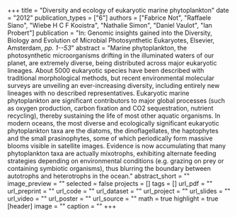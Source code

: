 +++
title = "Diversity and ecology of eukaryotic marine phytoplankton"
date = "2012"
publication_types = ["6"]
authors = ["Fabrice Not", "Raffaele Siano", "Wiebe H C F Kooistra", "Nathalie Simon", "Daniel Vaulot", "Ian Probert"]
publication = "In: Genomic insights gained into the Diversity, Biology and Evolution of Microbial Photosynthetic Eukaryotes, Elsevier, Amsterdam, _pp. 1--53_"
abstract = "Marine phytoplankton, the photosynthetic microorganisms drifting in the illuminated waters of our planet, are extremely diverse, being distributed across major eukaryotic lineages. About 5000 eukaryotic species have been described with traditional morphological methods, but recent environmental molecular surveys are unveiling an ever-increasing diversity, including entirely new lineages with no described representatives. Eukaryotic marine phytoplankton are significant contributors to major global processes (such as oxygen production, carbon fixation and CO2 sequestration, nutrient recycling), thereby sustaining the life of most other aquatic organisms. In modern oceans, the most diverse and ecologically significant eukaryotic phytoplankton taxa are the diatoms, the dinoflagellates, the haptophytes and the small prasinophytes, some of which periodically form massive blooms visible in satellite images. Evidence is now accumulating that many phytoplankton taxa are actually mixotrophs, exhibiting alternate feeding strategies depending on environmental conditions (e.g. grazing on prey or containing symbiotic organisms), thus blurring the boundary between autotrophs and heterotrophs in the ocean."
abstract_short = ""
image_preview = ""
selected = false
projects = []
tags = []
url_pdf = ""
url_preprint = ""
url_code = ""
url_dataset = ""
url_project = ""
url_slides = ""
url_video = ""
url_poster = ""
url_source = ""
math = true
highlight = true
[header]
image = ""
caption = ""
+++
